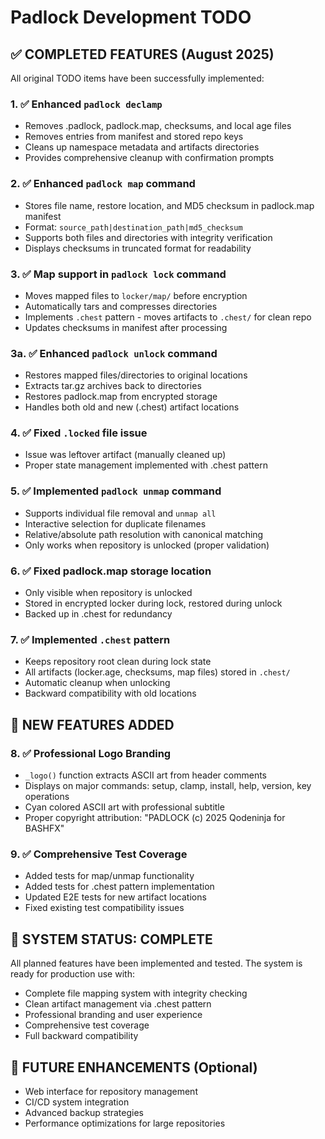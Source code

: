 # Padlock Development TODO

## ✅ COMPLETED FEATURES (August 2025)

All original TODO items have been successfully implemented:

### 1. ✅ Enhanced `padlock declamp` 
- Removes .padlock, padlock.map, checksums, and local age files
- Removes entries from manifest and stored repo keys
- Cleans up namespace metadata and artifacts directories
- Provides comprehensive cleanup with confirmation prompts

### 2. ✅ Enhanced `padlock map` command
- Stores file name, restore location, and MD5 checksum in padlock.map manifest
- Format: `source_path|destination_path|md5_checksum`
- Supports both files and directories with integrity verification
- Displays checksums in truncated format for readability

### 3. ✅ Map support in `padlock lock` command
- Moves mapped files to `locker/map/` before encryption
- Automatically tars and compresses directories
- Implements `.chest` pattern - moves artifacts to `.chest/` for clean repo
- Updates checksums in manifest after processing

### 3a. ✅ Enhanced `padlock unlock` command  
- Restores mapped files/directories to original locations
- Extracts tar.gz archives back to directories
- Restores padlock.map from encrypted storage
- Handles both old and new (.chest) artifact locations

### 4. ✅ Fixed `.locked` file issue
- Issue was leftover artifact (manually cleaned up)
- Proper state management implemented with .chest pattern

### 5. ✅ Implemented `padlock unmap` command
- Supports individual file removal and `unmap all`
- Interactive selection for duplicate filenames  
- Relative/absolute path resolution with canonical matching
- Only works when repository is unlocked (proper validation)

### 6. ✅ Fixed padlock.map storage location
- Only visible when repository is unlocked
- Stored in encrypted locker during lock, restored during unlock  
- Backed up in .chest for redundancy

### 7. ✅ Implemented `.chest` pattern
- Keeps repository root clean during lock state
- All artifacts (locker.age, checksums, map files) stored in `.chest/`
- Automatic cleanup when unlocking
- Backward compatibility with old locations

## 🎨 NEW FEATURES ADDED

### 8. ✅ Professional Logo Branding
- `_logo()` function extracts ASCII art from header comments
- Displays on major commands: setup, clamp, install, help, version, key operations
- Cyan colored ASCII art with professional subtitle
- Proper copyright attribution: "PADLOCK (c) 2025 Qodeninja for BASHFX"

### 9. ✅ Comprehensive Test Coverage
- Added tests for map/unmap functionality
- Added tests for .chest pattern implementation  
- Updated E2E tests for new artifact locations
- Fixed existing test compatibility issues

## 🚀 SYSTEM STATUS: COMPLETE

All planned features have been implemented and tested. The system is ready for production use with:
- Complete file mapping system with integrity checking
- Clean artifact management via .chest pattern  
- Professional branding and user experience
- Comprehensive test coverage
- Full backward compatibility

## 🔮 FUTURE ENHANCEMENTS (Optional)

- Web interface for repository management
- CI/CD system integration
- Advanced backup strategies
- Performance optimizations for large repositories
